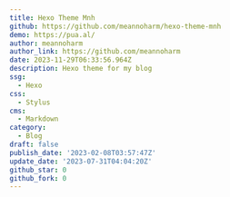 ```yaml
---
title: Hexo Theme Mnh
github: https://github.com/meannoharm/hexo-theme-mnh
demo: https://pua.al/
author: meannoharm
author_link: https://github.com/meannoharm
date: 2023-11-29T06:33:56.964Z
description: Hexo theme for my blog
ssg:
  - Hexo
css:
  - Stylus
cms:
  - Markdown
category:
  - Blog
draft: false
publish_date: '2023-02-08T03:57:47Z'
update_date: '2023-07-31T04:04:20Z'
github_star: 0
github_fork: 0
---
```


